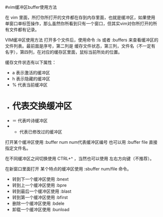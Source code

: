 #vim缓冲区buffer使用方法

在 vim 里面，所打你所打开的文件都在存到内存里面，也就是缓冲区，如果使用单窗口单标签操作，那么虽然你所看到只有一个窗口，但其实vim对你所打开的所有文件都有记录。

VIM缓冲区使用方法
打开多个文件后，使用命令 :ls 或者 :buffers 来查看缓冲区的文件列表。最前面是序号，第二列是 缓存文件状态，第三列，文件名（不一定有名字），第四列，在对应的缓存区里面，鼠标当前所处的位置。

缓存文件状态有以下属性：

* a 表示激活的缓冲区
* h 表示隐藏的缓冲区
* % 代表当前缓冲区
* # 代表交换缓冲区
* ＝ 代表吟诗缓冲区
* + 代表已修改过的缓冲区

打开某个缓冲区使用 :buffer num num代表缓冲区编号 也可以用 :buffer file 直接指定文件名。

在不同缓冲区之间切换使用 CTRL+^ ，当然也可以使用 左右方向键（不推荐）。

在新窗口里面打开 某个特点的缓冲区使用 :sbuffer num/file 命令。

* 转到下一个缓冲区使用 :bnext
* 转到上一个缓冲区使用 :bpre
* 转到最后一个缓冲区使用 :blast
* 转到第一个缓冲区使用 :bfirst
* 删除一个缓冲区使用 :bdele
* 卸载一个缓冲区使用 :bunload

